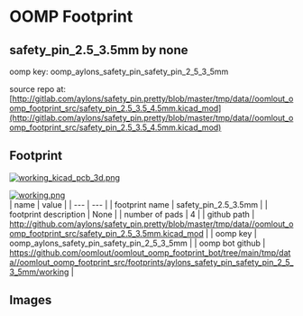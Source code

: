 # OOMP Footprint  
## safety_pin_2.5_3.5mm  by none  
  
oomp key: oomp_aylons_safety_pin_safety_pin_2_5_3_5mm  
  
source repo at: [http://gitlab.com/aylons/safety_pin.pretty/blob/master/tmp/data//oomlout_oomp_footprint_src/safety_pin_2.5_3.5_4.5mm.kicad_mod](http://gitlab.com/aylons/safety_pin.pretty/blob/master/tmp/data//oomlout_oomp_footprint_src/safety_pin_2.5_3.5_4.5mm.kicad_mod)  
## Footprint  
  
[![working_kicad_pcb_3d.png](working_kicad_pcb_3d_600.png)](working_kicad_pcb_3d.png)  
  
[![working.png](working_600.png)](working.png)  
| name | value | 
| --- | --- | 
| footprint name | safety_pin_2.5_3.5mm | 
| footprint description | None | 
| number of pads | 4 | 
| github path | http://github.com/aylons/safety_pin.pretty/blob/master/tmp/data//oomlout_oomp_footprint_src/safety_pin_2.5_3.5mm.kicad_mod | 
| oomp key | oomp_aylons_safety_pin_safety_pin_2_5_3_5mm | 
| oomp bot github | https://github.com/oomlout/oomlout_oomp_footprint_bot/tree/main/tmp/data//oomlout_oomp_footprint_src/footprints/aylons_safety_pin_safety_pin_2_5_3_5mm/working | 
## Images  
